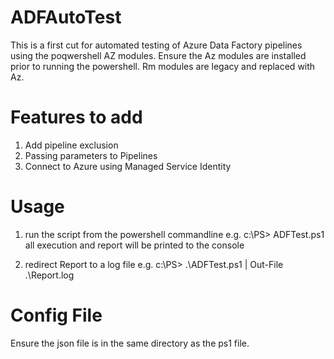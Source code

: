 # ADFAutoTest
This is a first cut for automated testing of Azure Data Factory pipelines using the poqwershell AZ modules. Ensure the Az modules are installed prior to running the powershell. Rm modules are legacy and replaced with Az.

Features to add
=========================================
1. Add pipeline exclusion
2. Passing parameters to Pipelines
3. Connect to Azure using Managed Service Identity


Usage
======================
1. run the script from the powershell commandline
  e.g. c:\PS> ADFTest.ps1
  all execution and report will be printed to the console
  
2. redirect Report to a log file
  e.g. c:\PS> .\ADFTest.ps1 | Out-File .\Report.log
  
Config File
========================
Ensure the json file is in the same directory as the ps1 file. 
  

